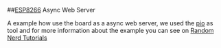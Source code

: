 ##[ESP8266](https://en.wikipedia.org/wiki/ESP8266) Async Web Server

A example how use the board as a async web server, we used the [pio](https://platformio.org/) as tool and for more information about the example you can see on [Random Nerd Tutorials](//https://randomnerdtutorials.com/esp8266-nodemcu-async-web-server-espasyncwebserver-library/) 


